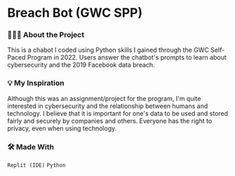 # Breach Bot (GWC SPP)

### 👩🏽‍💻 About the Project
This is a chabot I coded using Python skills I gained through the GWC Self-Paced Program in 2022. Users answer the chatbot's prompts to learn about cybersecurity and the 2019 Facebook data breach.

### 💡 My Inspiration
Although this was an assignment/project for the program, I'm quite interested in cybersecurity and the relationship between humans and technology. I believe that it is important for one's data to be used and stored fairly and securely by companies and others. Everyone has the right to privacy, even when using technology.

### 🛠 Made With
`Replit (IDE)` `Python`
